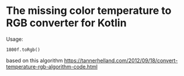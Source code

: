 # The missing color temperature to RGB converter for Kotlin

Usage:

```1800f.toRgb()```

based on this algorithm https://tannerhelland.com/2012/09/18/convert-temperature-rgb-algorithm-code.html
